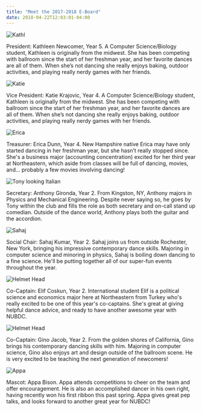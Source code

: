 ```yaml
---
title: "Meet the 2017-2018 E-Board"
date: 2018-04-22T12:03:01-04:00
---
```


<div class="e-board-container">
    <img src="../e-board-img/kathl.jpg" alt="Kathl" title="Kathl" class="e-board-content" />
    <p class="e-board-content">
President: Kathleen Newcomer, Year 5. A Computer Science/Biology student,
Kathleen is originally from the midwest. She has been competing with ballroom
since the start of her freshman year, and her favorite dances are all of them.
When she’s not dancing she really enjoys baking, outdoor activities, and playing
really nerdy games with her friends.
    </p>
</div>

<div class="e-board-container">
    <img src="../e-board-img/katie.jpg" alt="Katie" title="Katie" class="e-board-content" />
    <p class="e-board-content">
Vice President: Katie Krajovic, Year 4. A Computer Science/Biology student,
Kathleen is originally from the midwest. She has been competing with ballroom
since the start of her freshman year, and her favorite dances are all of them.
When she’s not dancing she really enjoys baking, outdoor activities, and playing
really nerdy games with her friends.
    </p>
</div>

<div class="e-board-container">
    <img src="../e-board-img/erica.jpg" alt="Erica" title="Erica" class="e-board-content" />
    <p class="e-board-content">
Treasurer: Erica Dunn, Year 4. New Hampshire native Erica may have only started
dancing in her freshman year, but she hasn’t really stopped since. She's a
business major (accounting concentration) excited for her third year at
Northeastern, which aside from classes will be full of dancing, movies, and...
probably a few movies involving dancing!
    </p>
</div>

<div class="e-board-container">
    <img src="../e-board-img/tony.jpg" alt="Tony looking Italian" title="Tony looking Italian" class="e-board-content" />
    <p class="e-board-content">
Secretary: Anthony Gironda, Year 2. From Kingston, NY, Anthony majors in
Physics and Mechanical Engineering. Despite never saying so, he goes by Tony
within the club and fills the role as both secretary and on-call stand up
comedian. Outside of the dance world, Anthony plays both the guitar and the
accordion.
    </p>
</div>

<div class="e-board-container">
    <img src="../e-board-img/sahaj.jpg" alt="Sahaj" title="Sahaj" class="e-board-content" />
    <p class="e-board-content">
Social Chair: Sahaj Kumar, Year 2. Sahaj joins us from outside Rochester, New
York, bringing his impressive contemporary dance skills. Majoring in computer
science and minoring in physics, Sahaj is boiling down dancing to a fine
science. He'll be putting together all of our super-fun events throughout the
year.
    </p>
</div>

<div class="e-board-container">
    <img src="../e-board-img/gino-elif.jpg" alt="Helmet Head" title="Helmet Head" class="e-board-content" />
    <p class="e-board-content">
Co-Captain: Elif Coskun, Year 2. International student Elif is a political
science and economics major here at Northeastern from Turkey who's really
excited to be one of this year's co-captains. She's great at giving helpful
dance advice, and ready to have another awesome year with NUBDC.
    </p>
</div>
<div class="e-board-container">
    <img src="../e-board-img/gino-elif.jpg" alt="Helmet Head" title="Helmet Head" class="e-board-content" />
    <p class="e-board-content">
Co-Captain: Gino Jacob, Year 2. From the golden shores of California, Gino
brings his contemporary dancing skills with him. Majoring in computer science,
Gino also enjoys art and design outside of the ballroom scene. He is very
excited to be teaching the next generation of newcomers!
    </p>
</div>

<div class="e-board-container">
    <img src="../e-board-img/appa.jpg" alt="Appa" title="Appa" class="e-board-content" />
    <p class="e-board-content">
Mascot: Appa Bison. Appa attends competitions to cheer on the team and offer
encouragement. He is also an accomplished dancer in his own right, having
recently won his first ribbon this past spring. Appa gives great pep talks, and
looks forward to another great year for NUBDC!
    </p>
</div>
